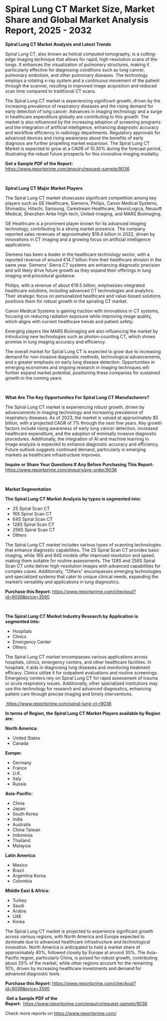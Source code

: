 <p><h1>Spiral Lung CT Market Size, Market Share and Global Market Analysis Report, 2025 - 2032</h1></p><p><strong>Spiral Lung CT Market Analysis and Latest Trends</strong></p>
<p><p>Spiral Lung CT, also known as helical computed tomography, is a cutting-edge imaging technique that allows for rapid, high-resolution scans of the lungs. It enhances the visualization of pulmonary structures, making it particularly effective for diagnosing conditions such as lung cancer, pulmonary embolism, and other pulmonary diseases. The technology employs a rotating x-ray system and a continuous movement of the patient through the scanner, resulting in improved image acquisition and reduced scan time compared to traditional CT scans.</p><p>The Spiral Lung CT market is experiencing significant growth, driven by the increasing prevalence of respiratory diseases and the rising demand for early detection of lung cancer. Advances in imaging technology and a surge in healthcare expenditure globally are contributing to this growth. The market is also influenced by the increasing adoption of screening programs and the integration of artificial intelligence, enhancing diagnostic accuracy and workflow efficiency in radiology departments. Regulatory approvals for advanced devices and rising awareness about the benefits of early diagnosis are further propelling market expansion. The Spiral Lung CT Market is expected to grow at a CAGR of 10.30% during the forecast period, illustrating the robust future prospects for this innovative imaging modality.</p></p>
<p><strong>Get a Sample PDF of the Report:&nbsp;</strong> <a href="https://www.reportprime.com/enquiry/request-sample/9036?utm_campaign=2992&utm_medium=2&utm_source=Github&utm_content=ia&utm_term=20032025&utm_id=spiral-lung-ct">https://www.reportprime.com/enquiry/request-sample/9036</a></p>
<p>&nbsp;</p>
<p><strong>Spiral Lung CT Major Market Players</strong></p>
<p><p>The Spiral Lung CT market showcases significant competition among key players such as GE Healthcare, Siemens, Philips, Canon Medical Systems, Shimadzu, Hitachi, Samsung, Carestream Healthcare, NeuroLogica, Neusoft Medical, Shenzhen Anke High-tech, United-imaging, and MARS Bioimaging. </p><p>GE Healthcare is a prominent player known for its advanced imaging technology, contributing to a strong market presence. The company reported sales revenues of approximately $19.4 billion in 2022, driven by innovations in CT imaging and a growing focus on artificial intelligence applications.</p><p>Siemens has been a leader in the healthcare technology sector, with a reported revenue of around €14.7 billion from their healthcare division in the same year. Siemens' Sierra CT systems are enhancing diagnostic precision and will likely drive future growth as they expand their offerings in lung imaging and procedural guidance.</p><p>Philips, with a revenue of about €19.5 billion, emphasizes integrated healthcare solutions, including advanced CT technologies and analytics. Their strategic focus on personalized healthcare and value-based solutions positions them for robust growth in the spiraling CT market.</p><p>Canon Medical Systems is gaining traction with innovations in CT systems, focusing on reducing radiation exposure while improving image quality, which aligns with current healthcare trends and patient safety.</p><p>Emerging players like MARS Bioimaging are also influencing the market by introducing new technologies such as photon-counting CT, which shows promise in lung imaging accuracy and efficiency.</p><p>The overall market for Spiral Lung CT is expected to grow due to increasing demand for non-invasive diagnostic methods, technological advancements, and a greater emphasis on early lung disease detection. Opportunities in emerging economies and ongoing research in imaging techniques will further expand market potential, positioning these companies for sustained growth in the coming years.</p></p>
<p>&nbsp;</p>
<p><strong>What Are The Key Opportunities For Spiral Lung CT Manufacturers?</strong></p>
<p><p>The Spiral Lung CT market is experiencing robust growth, driven by advancements in imaging technology and increasing prevalence of respiratory diseases. As of 2023, the market is valued at approximately $5 billion, with a projected CAGR of 7% through the next five years. Key growth factors include rising awareness of early lung cancer detection, increased healthcare expenditure, and the adoption of minimally invasive diagnostic procedures. Additionally, the integration of AI and machine learning in image analysis is expected to enhance diagnostic accuracy and efficiency. Future outlook suggests continued demand, particularly in emerging markets as healthcare infrastructure improves.</p></p>
<p><strong>Inquire or Share Your Questions If Any Before Purchasing This Report:</strong> <a href="https://www.reportprime.com/enquiry/pre-order/9036?utm_campaign=2992&utm_medium=2&utm_source=Github&utm_content=ia&utm_term=20032025&utm_id=spiral-lung-ct">https://www.reportprime.com/enquiry/pre-order/9036</a></p>
<p>&nbsp;</p>
<p><strong>Market Segmentation</strong></p>
<p><strong>The Spiral Lung CT Market Analysis by types is segmented into:</strong></p>
<p><ul><li>2S Spiral Scan CT</li><li>16S Spiral Scan CT</li><li>64S Spiral Scan CT</li><li>128S Spiral Scan CT</li><li>256S Spiral Scan CT</li><li>Others</li></ul></p>
<p><p>The Spiral Lung CT market includes various types of scanning technologies that enhance diagnostic capabilities. The 2S Spiral Scan CT provides basic imaging, while 16S and 64S models offer improved resolution and speed, making them suitable for routine assessments. The 128S and 256S Spiral Scan CT units deliver high-resolution images with advanced capabilities for complex cases. Additionally, "Others" encompasses emerging technologies and specialized systems that cater to unique clinical needs, expanding the market’s versatility and applications in lung diagnostics.</p></p>
<p><strong>Purchase this Report:&nbsp;</strong><a href="https://www.reportprime.com/checkout?id=9036&price=3590&utm_campaign=2992&utm_medium=2&utm_source=Github&utm_content=ia&utm_term=20032025&utm_id=spiral-lung-ct">https://www.reportprime.com/checkout?id=9036&price=3590</a></p>
<p>&nbsp;</p>
<p><strong>The Spiral Lung CT Market Industry Research by Application is segmented into:</strong></p>
<p><ul><li>Hospitals</li><li>Clinics</li><li>Emergency Center</li><li>Others</li></ul></p>
<p><p>The Spiral Lung CT market encompasses various applications across hospitals, clinics, emergency centers, and other healthcare facilities. In hospitals, it aids in diagnosing lung diseases and monitoring treatment efficacy. Clinics utilize it for outpatient evaluations and routine screenings. Emergency centers rely on Spiral Lung CT for rapid assessment of trauma or acute respiratory issues. Additionally, other specialized institutions may use this technology for research and advanced diagnostics, enhancing patient care through precise imaging and timely interventions.</p></p>
<p><a href="https://www.reportprime.com/spiral-lung-ct-r9036?utm_campaign=2992&utm_medium=2&utm_source=Github&utm_content=ia&utm_term=20032025&utm_id=spiral-lung-ct">&nbsp;https://www.reportprime.com/spiral-lung-ct-r9036</a></p>
<p><strong>In terms of Region, the Spiral Lung CT Market Players available by Region are:</strong></p>
<p>
    <p> <strong> North America: </strong>
        <ul>
            <li>United States</li>
            <li>Canada</li>
        </ul>
        </p> 
    <p> <strong> Europe: </strong>
        <ul>
            <li>Germany</li>
            <li>France</li>
            <li>U.K.</li>
            <li>Italy</li>
            <li>Russia</li>
        </ul>
        </p> 
    <p> <strong> Asia-Pacific: </strong>
        <ul>
            <li>China</li>
            <li>Japan</li>
            <li>South Korea</li>
            <li>India</li>
            <li>Australia</li>
            <li>China Taiwan</li>
            <li>Indonesia</li>
            <li>Thailand</li>
            <li>Malaysia</li>
        </ul>
        </p> 
    <p> <strong> Latin America: </strong>
        <ul>
            <li>Mexico</li>
            <li>Brazil</li>
            <li>Argentina Korea</li>
            <li>Colombia</li>
        </ul>
        </p> 
    <p> <strong> Middle East & Africa: </strong>
        <ul>
            <li>Turkey</li>
            <li>Saudi</li>
            <li>Arabia</li>
            <li>UAE</li>
            <li>Korea</li>
        </ul>
    </p>
    </p>
<p><p>The Spiral Lung CT market is projected to experience significant growth across various regions, with North America and Europe expected to dominate due to advanced healthcare infrastructure and technological innovation. North America is anticipated to hold a market share of approximately 40%, followed closely by Europe at around 30%. The Asia-Pacific region, particularly China, is poised for robust growth, contributing about 20% of the market, while other regions account for the remaining 10%, driven by increasing healthcare investments and demand for advanced diagnostic tools.</p></p>
<p><strong>Purchase this Report: </strong><a href="https://www.reportprime.com/checkout?id=9036&price=3590&utm_campaign=2992&utm_medium=2&utm_source=Github&utm_content=ia&utm_term=20032025&utm_id=spiral-lung-ct">https://www.reportprime.com/checkout?id=9036&price=3590</a></p>
<p>&nbsp;<strong>Get a Sample PDF of the Report:&nbsp;&nbsp;</strong><a href="https://www.reportprime.com/enquiry/request-sample/9036?utm_campaign=2992&utm_medium=2&utm_source=Github&utm_content=ia&utm_term=20032025&utm_id=spiral-lung-ct">https://www.reportprime.com/enquiry/request-sample/9036</a></p>
<p><strong></strong></p>
<p>Check more reports on <a href="https://www.reportprime.com/?utm_campaign=2992&utm_medium=2&utm_source=Github&utm_content=ia&utm_term=20032025&utm_id=spiral-lung-ct">https://www.reportprime.com/</a></p>